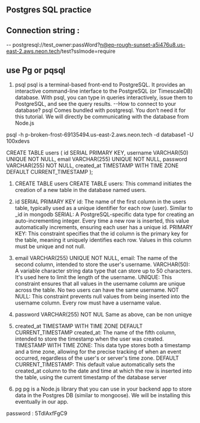 ## Postgres SQL practice

## Connection string :
-- postgresql://test_owner:passWord?n@ep-rough-sunset-a5i476u8.us-east-2.aws.neon.tech/test?sslmode=require

## use Pg or pqsql
1. psql
psql is a terminal-based front-end to PostgreSQL. It provides an interactive command-line interface to the PostgreSQL (or TimescaleDB) database. With psql, you can type in queries interactively, issue them to PostgreSQL, and see the query results.
--How to connect to your database?
psql Comes bundled with postgresql. You don’t need it for this tutorial. We will directly be communicating with the database from Node.js

psql -h p-broken-frost-69135494.us-east-2.aws.neon.tech -d database1 -U 100xdevs

CREATE TABLE users (
    id SERIAL PRIMARY KEY,
    username VARCHAR(50) UNIQUE NOT NULL,
    email VARCHAR(255) UNIQUE NOT NULL,
    password VARCHAR(255) NOT NULL,
    created_at TIMESTAMP WITH TIME ZONE DEFAULT CURRENT_TIMESTAMP
);


 1. CREATE TABLE users
        CREATE TABLE users: This command initiates the creation of a new table in the database named users.
 2. id SERIAL PRIMARY KEY
        id: The name of the first column in the users table, typically used as a unique identifier for each row (user). Similar to _id in mongodb
        SERIAL: A PostgreSQL-specific data type for creating an auto-incrementing integer. Every time a new row is inserted, this value automatically increments, ensuring each user has a unique id.
        PRIMARY KEY: This constraint specifies that the id column is the primary key for the table, meaning it uniquely identifies each row. Values in this column must be unique and not null.
 3.  email VARCHAR(255) UNIQUE NOT NULL,
        email: The name of the second column, intended to store the user's username.
        VARCHAR(50): A variable character string data type that can store up to 50 characters. It's used here to limit the length of the username.
        UNIQUE: This constraint ensures that all values in the username column are unique across the table. No two users can have the same username.
        NOT NULL: This constraint prevents null values from being inserted into the username column. Every row must have a username value.
4. password VARCHAR(255) NOT NUL
        Same as above, can be non uniqye
 5. created_at TIMESTAMP WITH TIME ZONE DEFAULT CURRENT_TIMESTAMP
        created_at: The name of the fifth column, intended to store the timestamp when the user was created.
        TIMESTAMP WITH TIME ZONE: This data type stores both a timestamp and a time zone, allowing for the precise tracking of when an event occurred, regardless of the user's or server's time zone.
        DEFAULT CURRENT_TIMESTAMP: This default value automatically sets the created_at column to the date and time at which the row is inserted into the table, using the current timestamp of the database server

 
2. pg
pg is a Node.js library that you can use in your backend app to store data in the Postgres DB (similar to mongoose). We will be installing this eventually in our app.

       
password : 5TdlAxfFgC9